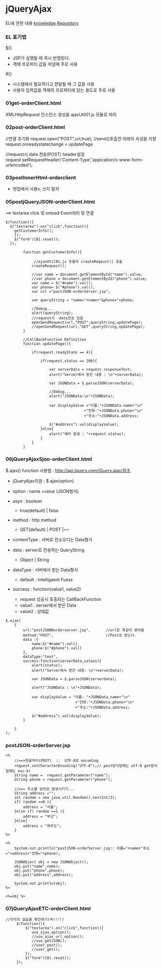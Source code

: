 # jQueryAjax

EL에 관한 내용
<a href="https://atoz-develop.tistory.com/entry/JSP-EL-%ED%91%9C%ED%98%84%EC%8B%9D-%EB%AC%B8%EB%B2%95%EA%B3%BC-%EC%82%AC%EC%9A%A9-%EB%B0%A9%EB%B2%95">knowledge Repository</a><br/>

### EL 표기법
${}
- JSP가 실행될 때 즉시 반영된다.
- 객체 프로퍼티 값을 꺼낼때 주로 사용

#{}
- 시스템에서 필요하다고 판달될 때 그 값을 사용
- 사용자 입력값을 객체의 프로퍼티에 담는 용도로 주로 사용

### 01get-orderClient.html
XMLHttpRequest 인스턴스 생성을 ajaxUtil01.js 모듈로 처리

### 02post-orderClient.html
//연결 초기화
request.open("POST",url,true);
//send()호출전 아래의 속성을 지정
request.onreadystatechange = updatePage

//request시 data 전송(POST) header설정
request.setRequestHeader('Content-Type','appication/x-www-form-urlencoded');

### 03postInnerHtml-orderclient
* 현업에서 사용x, 쓰지 말자

### 05postjQueryJSON-orderClient.html
==> textarea click 및 onload Event처리 및 연결
```
$(function(){
  $("textarea").on("click",function(){
    getCustomerInfo();
    });
    $("form")[0].reset();
  });
```
```
		function getCustomerInfo(){
			
			 //ajaxUtil01.js 모듈의 createReqeust() 호출
			createRequest();
			 
			//var name = document.getElementById("name").value;
			//var phone = document.getElementById("phone").value;
			var name = $("#name").val();
			var phone= $("#phone").val();
			var url ="postJSON-orderServer.jsp";

			var queryString = "name="+name+"&phone="+phone;

	 		//Debug...
	 		alert(queryString);
	 		//request시  data전송 있음
	 		openSendRequest(url,"POST",queryString,updatePage);
	 		//openSendRequest(url,"GET",queryString,updatePage);
		}
```
```
		//CallBackFunction Definition
		function updatePage(){
			
			if(request.readyState == 4){
			
				if(request.status == 200){
					
					var serverData = request.responseText;
					alert("Server에서 받은 내용 : \n"+serverData);
					
					var JSONData = $.parseJSON(serverData);
					
					//Debug...
					alert("JSONData:\n"+JSONData);
					
					var displayValue ="이름:"+JSONData.name+"\n"
									+"전화:"+JSONData.phone+"\n"
									+"주소:"+JSONData.address;
					
					$("#address").val(displayValue);
				}else{
					alert("에러 발생 : "+request.status);
				}
			} 
		}
```

### 06jQueryAjaxSjon-orderClient.html
$.ajax() function 사용법 : http://api.jquery.com/jQuery.ajax/참조
- jQueryAjax지원 : $.ajax(option)
- option : name =value (JSON형식)


- asyn : boolean
  - true(default) | false
- method : http method
  - GET(default) | POST |~~
- contentType : 서버로 전소오디는 Data형식
- data : server로 전송하는 QueryString
  - Object | String
- dataType : 서버에서 받는 Data형식
  - default : Intelligaent Fuess
- success : function(value1, value2)
  - request 성공시 호출되는 CallBackFunction
  - value1 : server에서 받은 Data
  - value2 : 상태값

```
$.ajax(
	{
		url:"postJSON0orderserver.jsp",       //url은 똑같이 받아옴
		method:"POST",                        //Post로 받는다.
		data :{
			name:$("#name").val(),
			phone:$("#phone").val()
		},
		dataType:"text",
		success:function(serverData,sataus){
			alert(status);
			alert("Server에서 받은 내용: \n"+serverData);
			
			var JSONData = $.parseJSON(serverdata);
			
			alert("JSONData : \n"+JSONData);
			
			var displayValue = "이름: "+JSONData.name+"\n"
								+"전화:"+JSONData.phone+"\n"
								+"주소:"+JSONData.address;
					
			$("#address").val(displayValue);
		}
			
	}
);
```

### postJSON-orderServer.jsp
```
<% 
	//==>한글처리(POST)	 ::  UTF-8로 encoding
	request.setCharacterEncoding("UTF-8");// post방식일때는 utf-8 get방식일때는 euc-kr
	String name =  request.getParameter("name");
	String phone = request.getParameter("phone");
	
	//==> 주소를 임의로 발생시키기...
	String address ="";
	int random = new java.util.Random().nextInt(3);
	if( random ==0 ){
		address = "서울";
	}else if( random ==1 ){
		address = "부산";
	}else{
		address = "제주도";
	}
%>
```

```
<%
	System.out.println("postJSON-orderServer.jsp:: 이름="+name+"주소="+address+"전화="+phone);

	JSONObject obj = new JSONObject();
	obj.put("name",name);
	obj.put("phone",phone);
	obj.put("address",address);
	
	System.out.println(obj);
%>

<%=obj %>
```

### 07jQueryAjaxETC-orderClient.html
```
//각각의 실습을 확인하기(꼭!!!!)
	 $(function(){
		 $("textarea").on("click",function(){
			use_ajax_option();
			//use_ajax_url_option();
	 		//use_getJSON();
	 		//user_post();
	 		//user_get();
		 });
		 $("form")[0].reset();
	 });
```

